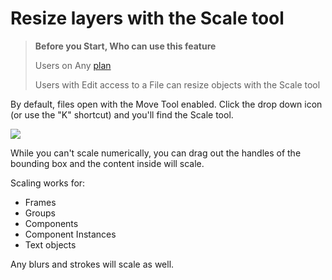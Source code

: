 # Resize layers with the Scale tool

>**Before you Start, Who can use this feature**
>
>Users on Any [plan](/hc/en-us/articles/360040328273)
>
>Users with Edit access to a File can resize objects with the Scale tool

By default, files open with the Move Tool enabled. Click the drop down icon (or use the "K" shortcut) and you'll find the Scale tool. 

![](https://cdn.coiven.com/static/doc/file-aAAJWAQhV7.png)

While you can't scale numerically, you can drag out the handles of the bounding box and the content inside will scale. 

Scaling works for:

*   Frames
*   Groups
*   Components
*   Component Instances
*   Text objects

Any blurs and strokes will scale as well. 